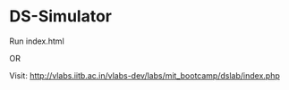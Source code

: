 # DS-Simulator

Run index.html

OR

Visit: http://vlabs.iitb.ac.in/vlabs-dev/labs/mit_bootcamp/dslab/index.php
